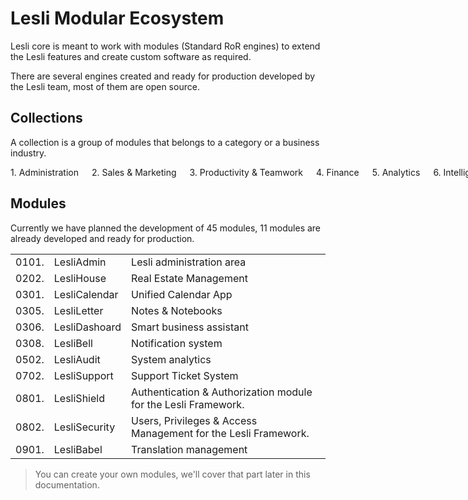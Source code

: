 # Lesli Modular Ecosystem
Lesli core is meant to work with modules (Standard RoR engines) to extend the Lesli features and create custom software as required.

There are several engines created and ready for production developed by the Lesli team, most of them are open source.

## Collections 
A collection is a group of modules that belongs to a category or a business industry.

<div class="columns is-multiline lesli-css-color-collections">
    <div class="has-text-centered px-4 py-6 br-2 br-2 has-text-white lesli-background-collection-administration">
        1.&nbsp;Administration
    </div>
    <div class="has-text-centered px-4 py-6 br-2 has-text-white lesli-background-collection-sales">
        2.&nbsp;Sales&nbsp;&&nbsp;Marketing
    </div>
    <div class="has-text-centered px-4 py-6 br-2 has-text-white lesli-background-collection-productivity">
        3.&nbsp;Productivity&nbsp;&&nbsp;Teamwork
    </div>
    <div class="has-text-centered px-4 py-6 br-2 has-text-white lesli-background-collection-finance">
        4.&nbsp;Finance
    </div>
    <div class="has-text-centered px-4 py-6 br-2 has-text-black lesli-background-collection-analytics">
        5.&nbsp;Analytics
    </div>
    <div class="has-text-centered px-4 py-6 br-2 has-text-white lesli-background-collection-intelligence">
        6.&nbsp;Intelligence
    </div>
    <div class="has-text-centered px-4 py-6 br-2 has-text-black lesli-background-collection-it">
        7.&nbsp;IT&nbsp;&&nbsp;Help&nbsp;Desk
    </div>
    <div class="has-text-centered px-4 py-6 br-2 has-text-black lesli-background-collection-security">
        8.&nbsp;Security&nbsp;&&nbsp;Privacy
    </div>
    <div class="has-text-centered px-4 py-6 br-2 has-text-black lesli-background-collection-integration">
        9.&nbsp;Integrations
    </div>
</div>


## Modules 
Currently we have planned the development of 45 modules, 11 modules are already developed and ready for production.

<table class="table is-fullwidth is-striped" style="display: table;">
    <tr>
        <td>0101.</td>
        <td>LesliAdmin</td>
        <td>Lesli administration area</td>
    </tr>
    <tr>
        <td>0202.</td>
        <td>LesliHouse</td>
        <td>Real Estate Management</td>
    </tr>
    <tr>
        <td>0301.</td>
        <td>LesliCalendar</td>
        <td>Unified Calendar App</td>
    </tr>
    <tr>
        <td>0305.</td>
        <td>LesliLetter</td>
        <td>Notes & Notebooks</td>
    </tr>
    <tr>
        <td>0306.</td>
        <td>LesliDashoard</td>
        <td>Smart business assistant</td>
    </tr>
    <tr>
        <td>0308.</td>
        <td>LesliBell</td>
        <td>Notification system</td>
    </tr>
    <tr>
        <td>0502.</td>
        <td>LesliAudit</td>
        <td>System analytics</td>
    </tr>
    <tr>
        <td>0702.</td>
        <td>LesliSupport</td>
        <td>Support Ticket System</td>
    </tr>
    <tr>
        <td>0801.</td>
        <td>LesliShield</td>
        <td>Authentication & Authorization module for the Lesli Framework.</td>
    </tr>
    <tr>
        <td>0802.</td>
        <td>LesliSecurity</td>
        <td>Users, Privileges & Access Management for the Lesli Framework.</td>
    </tr>
    <tr>
        <td>0901.</td>
        <td>LesliBabel</td>
        <td>Translation management</td>
    </tr>
</table>

> You can create your own modules, we'll cover that part later in this documentation.

